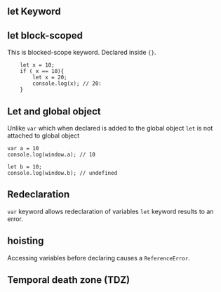 ## let Keyword
## let block-scoped
This is blocked-scope keyword. Declared inside `{}`.
```
    let x = 10;
    if ( x == 10){
        let x = 20;
        console.log(x); // 20:
    }
```
## Let and global object
Unlike `var` which when declared is added to the global object `let` is not attached to global object
```
var a = 10
console.log(window.a); // 10

let b = 10;
console.log(window.b); // undefined
```
## Redeclaration
`var` keyword allows redeclaration of variables `let` keyword results to  an error.

## hoisting
Accessing variables before declaring causes a `ReferenceError`.

## Temporal death zone (TDZ)
